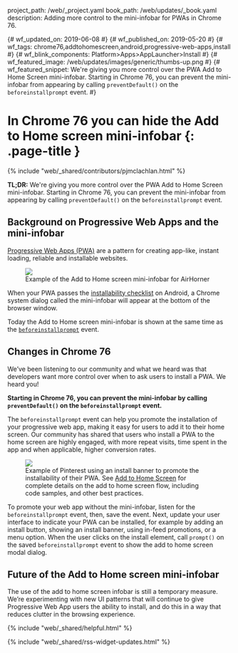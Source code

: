 project_path: /web/_project.yaml
book_path: /web/updates/_book.yaml
description: Adding more control to the mini-infobar for PWAs in Chrome 76.

{# wf_updated_on: 2019-06-08 #}
{# wf_published_on: 2019-05-20 #}
{# wf_tags: chrome76,addtohomescreen,android,progressive-web-apps,install #}
{# wf_blink_components: Platform>Apps>AppLauncher>Install #}
{# wf_featured_image: /web/updates/images/generic/thumbs-up.png #}
{# wf_featured_snippet: We're giving you more control over the PWA Add to Home Screen mini-infobar. Starting in Chrome 76, you can prevent the mini-infobar from appearing by calling <code>preventDefault()</code> on the <code>beforeinstallprompt</code> event. #}

# In Chrome 76 you can hide the Add to Home screen mini-infobar {: .page-title }

{% include "web/_shared/contributors/pjmclachlan.html" %}

<aside class="note">
  <b>TL;DR:</b> We're giving you more control over the PWA Add to Home Screen
  mini-infobar. Starting in Chrome 76, you can prevent the mini-infobar
  from appearing by calling <code>preventDefault()</code> on the
  <code>beforeinstallprompt</code> event.
</aside>

## Background on Progressive Web Apps and the mini-infobar

[Progressive Web Apps (PWA)](/web/progressive-web-apps/) are a pattern for
creating app-like, instant loading, reliable and installable websites.

<figure class="attempt-right">
  <img class="screenshot" src="/web/updates/images/2018/06/a2hs-infobar-cropped.png">
  <figcaption>
    Example of the Add to Home screen mini-infobar for AirHorner
  </figcaption>
</figure>

When your PWA passes the
[installability checklist](/web/fundamentals/app-install-banners/#criteria) on
Android, a Chrome system dialog called  the mini-infobar will appear at the
bottom of the browser window.

Today the Add to Home screen mini-infobar is shown at the same time as the
[`beforeinstallprompt`](/web/fundamentals/app-install-banners/#listen_for_beforeinstallprompt)
event.

## Changes in Chrome 76

We’ve been listening to our community and what we heard was that developers
want more control over when to ask users to install a PWA.  We heard you!

**Starting in Chrome 76, you can prevent the mini-infobar by calling
`preventDefault()` on the `beforeinstallprompt` event.**

The `beforeinstallprompt` event can help you promote the installation of your
progressive web app, making it easy for users to add it to their home screen.
Our community has shared that users who install a PWA to the home screen are
highly engaged, with more repeat visits, time spent in the app and when
applicable, higher conversion rates.

<figure class="attempt-right">
  <img class="screenshot" src="/web/updates/images/2019/05/pinterest-a2hs.png">
  <figcaption>
    Example of Pinterest using an install banner to promote the installability
    of their PWA. See <a href="/web/fundamentals/app-install-banners/">Add to
    Home Screen</a> for complete details on the add to home screen flow,
    including code samples, and other best practices.
  </figcaption>
</figure>

To promote your web app without the mini-infobar, listen for the
`beforeinstallprompt` event, then, save the event. Next, update your user
interface to indicate your PWA can be installed, for example by adding an
install button, showing an install banner, using in-feed promotions, or a
menu option. When the user clicks on the install element, call `prompt()` on
the saved `beforeinstallprompt` event to show the add to home screen modal
dialog.

<div class="clearfix"></div>

## Future of the Add to Home screen mini-infobar

The use of the add to home screen infobar is still a temporary measure.
We’re experimenting with new UI patterns that will continue to give Progressive
Web App users the ability to install, and do this in a way that reduces
clutter in the browsing experience.

{% include "web/_shared/helpful.html" %}

{% include "web/_shared/rss-widget-updates.html" %}
